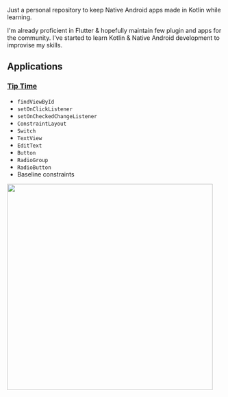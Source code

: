 Just a personal repository to keep Native Android apps made in Kotlin while learning.

I'm already proficient in Flutter & hopefully maintain few plugin and apps for the community. I've started to learn Kotlin & Native Android development to improvise my skills.

## Applications

### [Tip Time](https://github.com/alexmercerind/native-android-journey/tree/master/TipTime)

- `findViewById`
- `setOnClickListener`
- `setOnCheckedChangeListener`
- `ConstraintLayout`
- `Switch`
- `TextView`
- `EditText`
- `Button`
- `RadioGroup`
- `RadioButton`
- Baseline constraints

<img src='https://github.com/alexmercerind/native-android-journey/blob/master/Screenshots/TipTime.png' height='480'></img>

